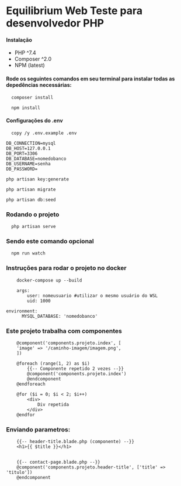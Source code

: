 
# Equilibrium Web Teste para desenvolvedor PHP

#### Instalação

- PHP ^7.4
- Composer ^2.0
- NPM (latest)

#### Rode os seguintes comandos em seu terminal para instalar todas as depedências necessárias:
```http
  composer install
```
```http
  npm install
```

#### Configurações do .env

```http
  copy /y .env.example .env
```

``` http
DB_CONNECTION=mysql
DB_HOST=127.0.0.1
DB_PORT=3306
DB_DATABASE=nomedobanco
DB_USERNAME=senha
DB_PASSWORD=
```
```http
php artisan key:generate
```
```http
php artisan migrate
```
```http
php artisan db:seed
```
### Rodando o projeto
```http
  php artisan serve
```
### Sendo este comando opcional
```http
  npm run watch
```
### Instruções para rodar o projeto no docker
```http
    docker-compose up --build
```  
```http
    args:
        user: nomeusuario #utilizar o mesmo usuário do WSL
        uid: 1000
```
```http
environment:
      MYSQL_DATABASE: 'nomedobanco'
```
### Este projeto trabalha com componentes
```http
    @component('components.projeto.index', [
    'image' => '/caminho-imagem/imagem.png',
    ])
```
```http
    @foreach (range(1, 2) as $i)
        {{-- Componente repetido 2 vezes --}}
        @component('components.projeto.index')
        @endcomponent  
    @endforeach
```
```http
    @for ($i = 0; $i < 2; $i++)    
        <div>
            Div repetida
        </div>
    @endfor
```
### Enviando parametros:
```http
    {{-- header-title.blade.php (componente) --}}
    <h1>{{ $title }}</h1>


    {{-- contact-page.blade.php --}}
    @component('components.projeto.header-title', ['title' => 'titulo'])
    @endcomponent
```